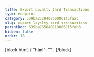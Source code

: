 ```yaml
---
title: Export Loyalty Card Transactions
type: endpoint
category: 639ba2628407100061f5faac
slug: export-loyalty-card-transactions
parentDoc: 639ba2658407100061f5fab6
hidden: false
order: 18
---
```

[block:html]
{
  "html": "<style>\n[title=\"Toggle library\"] { \n  display: none; }\n.LanguagePicker-divider { \n  display: none; }\n.Playground-section3VTXuaYZivJK > .APISectionHeader3LN_-QIR0m7x {\n  display: none; }\n.LanguagePicker-languages1qVVo_v6AlP9 {\n  display: none; }\n</style>"
}
[/block]